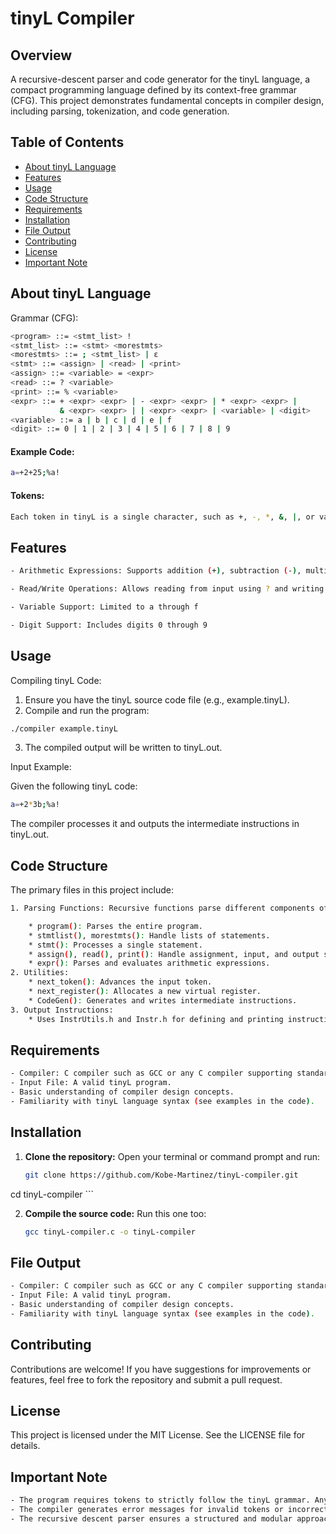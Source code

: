 # tinyL Compiler

## Overview


A recursive-descent parser and code generator for the tinyL language, a compact programming language defined by its context-free grammar (CFG). This project demonstrates fundamental concepts in compiler design, including parsing, tokenization, and code generation. 


## Table of Contents

- [About tinyL Language](#about-tinyL-Language)
- [Features](#features)
- [Usage](#usage)
- [Code Structure](#code-structure)
- [Requirements](#requirements)
- [Installation](#installation)
- [File Output](#file-output)
- [Contributing](#contributing)
- [License](#license)
- [Important Note](#important-note)


## About tinyL Language

Grammar (CFG):

```bash
<program> ::= <stmt_list> !
<stmt_list> ::= <stmt> <morestmts>
<morestmts> ::= ; <stmt_list> | ε
<stmt> ::= <assign> | <read> | <print>
<assign> ::= <variable> = <expr>
<read> ::= ? <variable>
<print> ::= % <variable>
<expr> ::= + <expr> <expr> | - <expr> <expr> | * <expr> <expr> | 
           & <expr> <expr> | | <expr> <expr> | <variable> | <digit>
<variable> ::= a | b | c | d | e | f
<digit> ::= 0 | 1 | 2 | 3 | 4 | 5 | 6 | 7 | 8 | 9
```

#### Example Code:

```bash
a=+2+25;%a!
```

#### Tokens:

```bash
Each token in tinyL is a single character, such as +, -, *, &, |, or variables like a and digits like 2.
```


## Features

```bash
- Arithmetic Expressions: Supports addition (+), subtraction (-), multiplication (*), bitwise AND (&), and bitwise OR (|)

- Read/Write Operations: Allows reading from input using ? and writing to output using %

- Variable Support: Limited to a through f

- Digit Support: Includes digits 0 through 9
```


## Usage

Compiling tinyL Code:

1. Ensure you have the tinyL source code file (e.g., example.tinyL).
2. Compile and run the program:
```bash
./compiler example.tinyL
```
3. The compiled output will be written to tinyL.out.

Input Example:

Given the following tinyL code:
```bash
a=+2*3b;%a!
```

The compiler processes it and outputs the intermediate instructions in tinyL.out.


## Code Structure

The primary files in this project include:

```bash
1. Parsing Functions: Recursive functions parse different components of tinyL:

    * program(): Parses the entire program.
    * stmtlist(), morestmts(): Handle lists of statements.
    * stmt(): Processes a single statement.
    * assign(), read(), print(): Handle assignment, input, and output statements.
    * expr(): Parses and evaluates arithmetic expressions.
2. Utilities:
    * next_token(): Advances the input token.
    * next_register(): Allocates a new virtual register.
    * CodeGen(): Generates and writes intermediate instructions.
3. Output Instructions:
    * Uses InstrUtils.h and Instr.h for defining and printing instructions like LOAD, STORE, ADD, SUB, etc.
```


## Requirements

```bash
- Compiler: C compiler such as GCC or any C compiler supporting standard C libraries.
- Input File: A valid tinyL program.
- Basic understanding of compiler design concepts.
- Familiarity with tinyL language syntax (see examples in the code).
```


## Installation

1. **Clone the repository:**
   Open your terminal or command prompt and run:

	```bash
	git clone https://github.com/Kobe-Martinez/tinyL-compiler.git
  cd tinyL-compiler
	```


2. **Compile the source code:** 
   Run this one too:

	```bash
	gcc tinyL-compiler.c -o tinyL-compiler
	``` 


## File Output

```bash
- Compiler: C compiler such as GCC or any C compiler supporting standard C libraries.
- Input File: A valid tinyL program.
- Basic understanding of compiler design concepts.
- Familiarity with tinyL language syntax (see examples in the code).
```
 

## Contributing

Contributions are welcome! If you have suggestions for improvements or features, feel free to fork the repository and submit a pull request.


## License

This project is licensed under the MIT License. See the LICENSE file for details.


## Important Note

```bash
- The program requires tokens to strictly follow the tinyL grammar. Any deviation will result in an error.
- The compiler generates error messages for invalid tokens or incorrect syntax.
- The recursive descent parser ensures a structured and modular approach to parsing tinyL programs.
```
